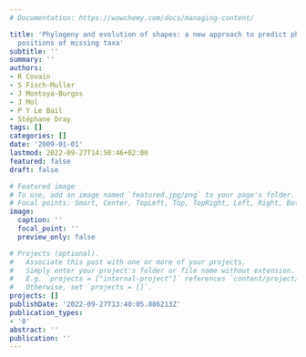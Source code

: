 ```yaml
---
# Documentation: https://wowchemy.com/docs/managing-content/

title: 'Phylogeny and evolution of shapes: a new approach to predict phylogenetic
  positions of missing taxa'
subtitle: ''
summary: ''
authors:
- R Covain
- S Fisch-Muller
- J Montoya-Burgos
- J Mol
- P Y Le Bail
- Stéphane Dray
tags: []
categories: []
date: '2009-01-01'
lastmod: 2022-09-27T14:50:46+02:00
featured: false
draft: false

# Featured image
# To use, add an image named `featured.jpg/png` to your page's folder.
# Focal points: Smart, Center, TopLeft, Top, TopRight, Left, Right, BottomLeft, Bottom, BottomRight.
image:
  caption: ''
  focal_point: ''
  preview_only: false

# Projects (optional).
#   Associate this post with one or more of your projects.
#   Simply enter your project's folder or file name without extension.
#   E.g. `projects = ["internal-project"]` references `content/project/deep-learning/index.md`.
#   Otherwise, set `projects = []`.
projects: []
publishDate: '2022-09-27T13:40:05.886213Z'
publication_types:
- '0'
abstract: ''
publication: ''
---
```

